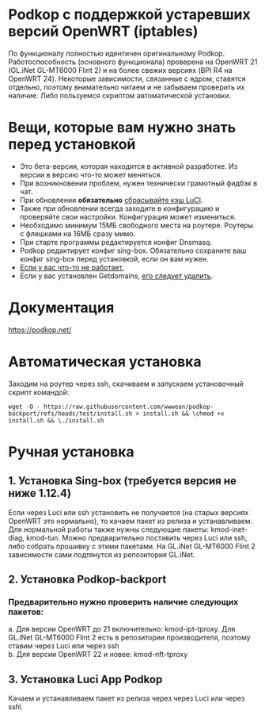 # Podkop с поддержкой устаревших версий OpenWRT (iptables)

По функционалу полностью идентичен оригинальному Podkop. Работоспособность (основного функционала) проверена на OpenWRT 21 (GL.iNet GL-MT6000 Flint 2) и на более свежих версиях (BPI R4 на OpenWRT 24). Некоторые зависимости, связанные с ядром, ставятся отдельно, поэтому внимательно читаем и не забываем проверить их наличие. Либо пользуемся скриптом автоматической установки.

# Вещи, которые вам нужно знать перед установкой

- Это бета-версия, которая находится в активной разработке. Из версии в версию что-то может меняться.
- При возникновении проблем, нужен технически грамотный фидбэк в чат.
- При обновлении **обязательно** [сбрасывайте кэш LuCI](https://podkop.net/docs/clear-browser-cache/).
- Также при обновлении всегда заходите в конфигурацию и проверяйте свои настройки. Конфигурация может измениться.
- Необходимо минимум 15МБ свободного места на роутере. Роутеры с флешками на 16МБ сразу мимо.
- При старте программы редактируется конфиг Dnsmasq.
- Podkop редактирует конфиг sing-box. Обязательно сохраните ваш конфиг sing-box перед установкой, если он вам нужен.
- [Если у вас что-то не работает.](https://podkop.net/docs/diagnostics/)
- Если у вас установлен Getdomains, [его следует удалить](https://github.com/itdoginfo/domain-routing-openwrt?tab=readme-ov-file#%D1%81%D0%BA%D1%80%D0%B8%D0%BF%D1%82-%D0%B4%D0%BB%D1%8F-%D1%83%D0%B4%D0%B0%D0%BB%D0%B5%D0%BD%D0%B8%D1%8F).

# Документация
https://podkop.net/

# Автоматическая установка
Заходим на роутер через ssh, скачиваем и запускаем установочный скрипт командой:
```
wget -O - https://raw.githubusercontent.com/wwwean/podkop-backport/refs/heads/test/install.sh > install.sh && \chmod +x install.sh && \./install.sh
```

# Ручная установка
## 1. Установка Sing-box (требуется версия не ниже 1.12.4)
Если через Luci или ssh установить не получается (на старых версиях OpenWRT это нормально), то качаем пакет из релиза и устанавливаем.\
Для нормальной работы также нужны следующие пакеты: kmod-inet-diag, kmod-tun. Можно предварительно поставить через Luci или ssh, либо собрать прошивку с этими пакетами. На GL.iNet GL-MT6000 Flint 2 зависимости сами подтянутся из репозитория GL.iNet.

## 2. Установка Podkop-backport
### Предварительно нужно проверить наличие следующих пакетов:
a. Для версии OpenWRT до 21 включительно: kmod-ipt-tproxy. Для GL.iNet GL-MT6000 Flint 2 есть в репозитории производителя, поэтому ставим через Luci или через ssh\
b. Для версии OpenWRT 22 и новее: kmod-nft-tproxy

## 3. Установка Luci App Podkop
Качаем и устанавливаем пакет из релиза через через Luci или через ssh\

